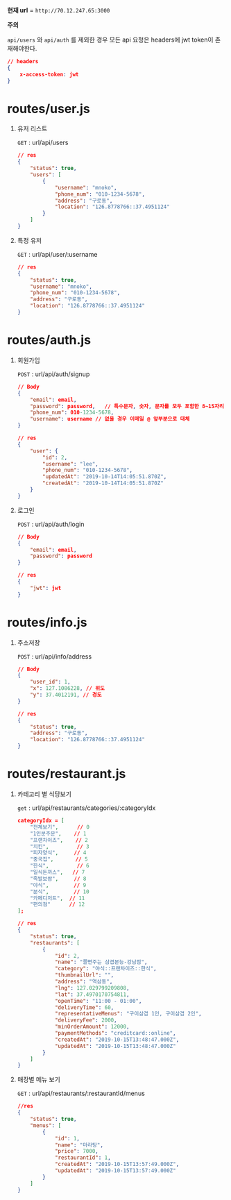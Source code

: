 **현재 url** = `http://70.12.247.65:3000`

**주의**

`api/users` 와 `api/auth` 를 제외한 경우 모든 api 요청은 headers에 jwt token이 존재해야한다.

```json
// headers
{
    x-access-token: jwt
}
```



# routes/user.js

1. 유저 리스트

   `GET` : url/api/users

   ```json
   // res
   {
       "status": true,
       "users": [
           {
               "username": "mnoko",
               "phone_num": "010-1234-5678",
               "address": "구로동",
               "location": "126.8778766::37.4951124"
           }
       ]
   }
   ```

   

2. 특정 유저

   `GET` : url/api/user/:username

   ```json
   // res
   {
       "status": true,
       "username": "mnoko",
       "phone_num": "010-1234-5678",
       "address": "구로동",
       "location": "126.8778766::37.4951124"
   }
   ```

   

# routes/auth.js

1. 회원가입

   `POST` : url/api/auth/signup

   ```json
   // Body
   {
       "email": email,
       "password": password,   // 특수문자, 숫자, 문자를 모두 포함한 8~15자리
       "phone_num": 010-1234-5678,
       "username": username // 없을 경우 이메일 @ 앞부분으로 대체
   }
   
   // res
   {
       "user": {
           "id": 2,
           "username": "lee",
           "phone_num": "010-1234-5678",
           "updatedAt": "2019-10-14T14:05:51.870Z",
           "createdAt": "2019-10-14T14:05:51.870Z"
       }
   }
   ```

   

2. 로그인

   `POST` : url/api/auth/login

   ```json
   // Body
   {
       "email": email,
       "password": password
   }
   
   // res
   {
       "jwt": jwt
   }
   ```




# routes/info.js

1. 주소저장

   `POST` : url/api/info/address

   ```json
   // Body
   {
       "user_id": 1,
       "x": 127.1086228, // 위도
       "y": 37.4012191, // 경도
   }
   
   // res
   {
       "status": true,
       "address": "구로동",
       "location": "126.8778766::37.4951124"
   }
   ```



# routes/restaurant.js

1. 카테고리 별 식당보기

   `get` : url/api/restaurants/categories/:categoryIdx

   ```json
   categoryIdx = [
       "전체보기",      // 0
       "1인분주문",    // 1
       "프랜차이즈",    // 2
       "치킨",         // 3
       "피자양식",     // 4
       "중국집",       // 5
       "한식",         // 6
       "일식돈까스",   // 7
       "족발보쌈",     // 8
       "야식",        // 9
       "분식",        // 10
       "카페디저트",  // 11
       "편의점"      // 12
   ];
   
   // res
   {
       "status": true,
       "restaurants": [
           {
               "id": 2,
               "name": "쫄면주는 삼겹본능-강남점",
               "category": "야식::프랜차이즈::한식",
               "thumbnailUrl": "",
               "address": "역삼동",
               "lng": 127.029799209808,
               "lat": 37.4970170754811,
               "openTime": "11:00 - 01:00",
               "deliveryTime": 60,
               "representativeMenus": "구이삼겹 1인, 구이삼겹 2인",
               "deliveryFee": 2000,
               "minOrderAmount": 12000,
               "paymentMethods": "creditcard::online",
               "createdAt": "2019-10-15T13:48:47.000Z",
               "updatedAt": "2019-10-15T13:48:47.000Z"
           }
       ]
   }
   ```

   

2. 매장별 메뉴 보기

   `GET` : url/api/restaurants/:restaurantId/menus

   ```json
   //res 
   {
       "status": true,
       "menus": [
           {
               "id": 1,
               "name": "마라탕",
               "price": 7000,
               "restaurantId": 1,
               "createdAt": "2019-10-15T13:57:49.000Z",
               "updatedAt": "2019-10-15T13:57:49.000Z"
           }
       ]
   }
   ```

   